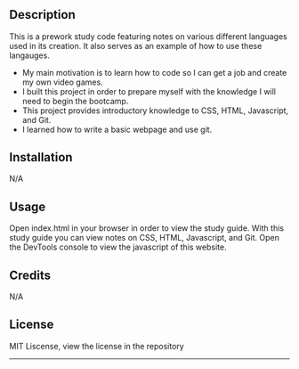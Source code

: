 # <PreWork Study Guide Webpage>

## Description

This is a prework study code featuring notes on various different languages used in its creation. It also serves as an example of how to use these langauges.

- My main motivation is to learn how to code so I can get a job and create my own video games.
- I built this project in order to prepare myself with the knowledge I will need to begin the bootcamp.
- This project provides introductory knowledge to CSS, HTML, Javascript, and Git.
- I learned how to write a basic webpage and use git.

## Installation

N/A

## Usage

Open index.html in your browser in order to view the study guide. With this study guide you can view notes on CSS, HTML, Javascript, and Git. Open the DevTools console to view the javascript of this website.

## Credits

N/A

## License

MIT Liscense, view the license in the repository

---
